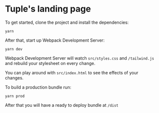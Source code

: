 # Tuple's landing page

To get started, clone the project and install the dependencies:

```
yarn
```

After that, start up Webpack Development Server:

```
yarn dev
```

Webpack Development Server will watch `src/styles.css` and `/tailwind.js` and
rebuild your stylesheet on every change.

You can play around with `src/index.html` to see the effects of your changes.

To build a production bundle run:

```
yarn prod
```

After that you will have a ready to deploy bundle at `/dist`
